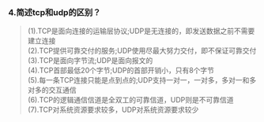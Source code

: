 ### 4.简述tcp和udp的区别？
>(1).TCP是面向连接的运输层协议;UDP是无连接的，即发送数据之前不需要建立连接             
 (2).TCP提供可靠交付的服务;UDP使用尽最大努力交付，即不保证可靠交付             
 (3).TCP是面向字节流;UDP是面向报文的                
 (4).TCP首部最低20个字节;UDP的首部开销小，只有8个字节              
 (5).每一条TCP连接只能是点到点的;UDP支持一对一，一对多，多对一和多对多的交互通信              
 (6).TCP的逻辑通信信道是全双工的可靠信道，UDP则是不可靠信道         
>(7).TCP对系统资源要求较多，UDP对系统资源要求较少                                             
